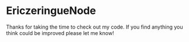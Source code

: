 # EriczeringueNode

Thanks for taking the time to check out my code. If you find anything you think could be improved please let me know!